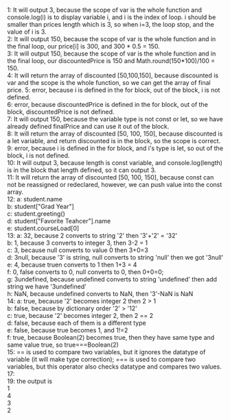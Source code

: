 1: It will output 3, because the scope of var is the whole function and console.log(i) is to display variable i, and i is the index of loop. i should be smaller than prices length which is 3, so when i=3, the loop stop, and the value of i is 3.\
2: It will output 150, because the scope of var is the whole function and in the final loop, our price[i] is 300, and 300 * 0.5 = 150.\
3: It will output 150, because the scope of var is the whole function and in the final loop, our discountedPrice is 150 and Math.round(150*100)/100 = 150.\
4: It will return the array of discounted [50,100,150], because discounted is var and the scope is the whole function, so we can get the array of final price.
5: error, because i is defined in the for block, out of the block, i is not defined.\
6: error, because discountedPrice is defined in the for block, out of the block, discountedPrice is not defined.\
7: It will output 150, because the variable type is not const or let, so we have already defined finalPrice and can use it out of the block.\
8: It will return the array of discounted [50, 100, 150], because discounted is a let variable, and return discounted is in the block, so the scope is correct.\
9: error, because i is defined in the for block, and i's type is let, so out of the block, i is not defined.\
10: It will output 3, because length is const variable, and console.log(length) is in the block that length defined, so it can output 3.\
11: It will return the array of discounted [50, 100, 150], because const can not be reassigned or redeclared, however, we can push value into the const array.\
12: a: student.name\
    b: student["Grad Year"]\
    c: student.greeting()\
    d: student["Favorite Teahcer"].name\
    e: student.courseLoad[0]\
13: a: 32, because 2 converts to string '2' then '3'+'2' = '32'\
    b: 1, because 3 converts to integer 3, then 3-2 = 1\
    c: 3, because null converts to value 0 then 3+0=3\
    d: 3null, because '3' is string, null converts to string 'null' then we got '3null'\
    e: 4, because truen converts to 1 then 1+3 = 4\
    f: 0, false converts to 0, null converts to 0, then 0+0=0;\
    g: 3undefined, because undefined converts to string 'undefined' then add string we have '3undefined'\
    h: NaN, because undefined converts to NaN, then '3'-NaN is NaN\
14: a: true, because '2' becomes integer 2 then 2 > 1\
    b: false, because by dictionary order '2' > '12'\
    c: true, because '2' becomes integer 2, then 2 == 2\
    d: false, because each of them is a different type\
    e: false, because true becomes 1, and 1!=2\
    f: true, because Boolean(2) becomes true, then they have same type and same value true, so true===Boolean(2)\
15: == is used to compare two variables, but it ignores the datatype of variable (it will make type correction); === is used to compare two variables, but this operator also checks datatype and compares two values.\
17:\
19: the output is\
1\
4\
3\
2
